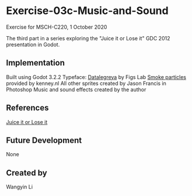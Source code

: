 # Exercise-03c-Music-and-Sound
Exercise for MSCH-C220, 1 October 2020

The third part in a series exploring the "Juice it or Lose it" GDC 2012 presentation in Godot.

## Implementation
Built using Godot 3.2.2
Typeface: [Datalegreya](https://fontlibrary.org/en/font/datalegreya) by Figs Lab
[Smoke particles](https://kenney.nl/assets/smoke-particles) provided by kenney.nl
All other sprites created by Jason Francis in Photoshop
Music and sound effects created by the author

## References
[Juice it or Lose it](https://www.youtube.com/watch?v=Fy0aCDmgnxg)

## Future Development
None

## Created by 
Wangyin Li

```

